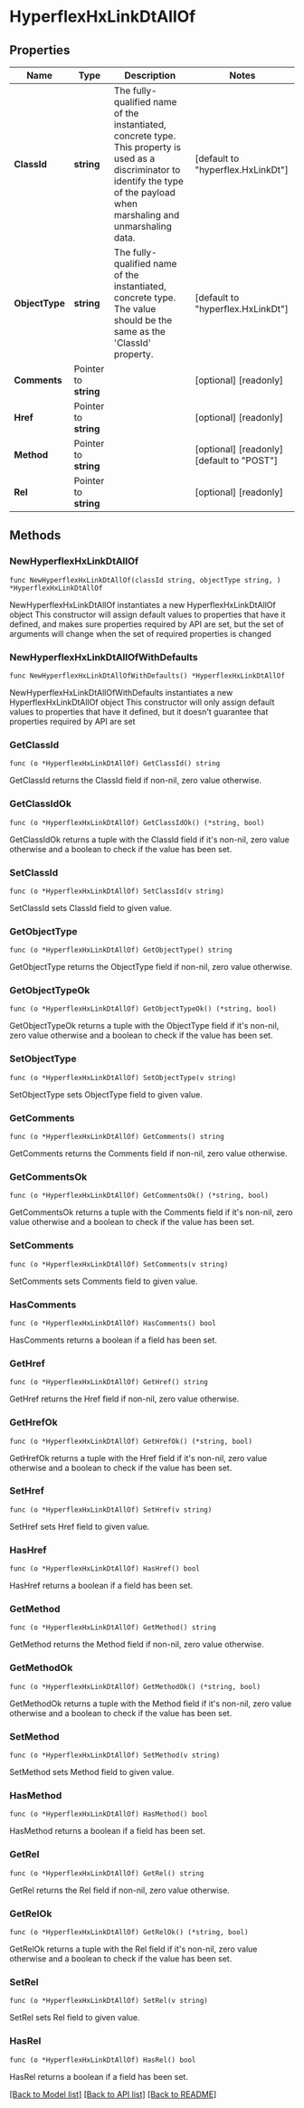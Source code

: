 # HyperflexHxLinkDtAllOf

## Properties

Name | Type | Description | Notes
------------ | ------------- | ------------- | -------------
**ClassId** | **string** | The fully-qualified name of the instantiated, concrete type. This property is used as a discriminator to identify the type of the payload when marshaling and unmarshaling data. | [default to "hyperflex.HxLinkDt"]
**ObjectType** | **string** | The fully-qualified name of the instantiated, concrete type. The value should be the same as the &#39;ClassId&#39; property. | [default to "hyperflex.HxLinkDt"]
**Comments** | Pointer to **string** |  | [optional] [readonly] 
**Href** | Pointer to **string** |  | [optional] [readonly] 
**Method** | Pointer to **string** |  | [optional] [readonly] [default to "POST"]
**Rel** | Pointer to **string** |  | [optional] [readonly] 

## Methods

### NewHyperflexHxLinkDtAllOf

`func NewHyperflexHxLinkDtAllOf(classId string, objectType string, ) *HyperflexHxLinkDtAllOf`

NewHyperflexHxLinkDtAllOf instantiates a new HyperflexHxLinkDtAllOf object
This constructor will assign default values to properties that have it defined,
and makes sure properties required by API are set, but the set of arguments
will change when the set of required properties is changed

### NewHyperflexHxLinkDtAllOfWithDefaults

`func NewHyperflexHxLinkDtAllOfWithDefaults() *HyperflexHxLinkDtAllOf`

NewHyperflexHxLinkDtAllOfWithDefaults instantiates a new HyperflexHxLinkDtAllOf object
This constructor will only assign default values to properties that have it defined,
but it doesn't guarantee that properties required by API are set

### GetClassId

`func (o *HyperflexHxLinkDtAllOf) GetClassId() string`

GetClassId returns the ClassId field if non-nil, zero value otherwise.

### GetClassIdOk

`func (o *HyperflexHxLinkDtAllOf) GetClassIdOk() (*string, bool)`

GetClassIdOk returns a tuple with the ClassId field if it's non-nil, zero value otherwise
and a boolean to check if the value has been set.

### SetClassId

`func (o *HyperflexHxLinkDtAllOf) SetClassId(v string)`

SetClassId sets ClassId field to given value.


### GetObjectType

`func (o *HyperflexHxLinkDtAllOf) GetObjectType() string`

GetObjectType returns the ObjectType field if non-nil, zero value otherwise.

### GetObjectTypeOk

`func (o *HyperflexHxLinkDtAllOf) GetObjectTypeOk() (*string, bool)`

GetObjectTypeOk returns a tuple with the ObjectType field if it's non-nil, zero value otherwise
and a boolean to check if the value has been set.

### SetObjectType

`func (o *HyperflexHxLinkDtAllOf) SetObjectType(v string)`

SetObjectType sets ObjectType field to given value.


### GetComments

`func (o *HyperflexHxLinkDtAllOf) GetComments() string`

GetComments returns the Comments field if non-nil, zero value otherwise.

### GetCommentsOk

`func (o *HyperflexHxLinkDtAllOf) GetCommentsOk() (*string, bool)`

GetCommentsOk returns a tuple with the Comments field if it's non-nil, zero value otherwise
and a boolean to check if the value has been set.

### SetComments

`func (o *HyperflexHxLinkDtAllOf) SetComments(v string)`

SetComments sets Comments field to given value.

### HasComments

`func (o *HyperflexHxLinkDtAllOf) HasComments() bool`

HasComments returns a boolean if a field has been set.

### GetHref

`func (o *HyperflexHxLinkDtAllOf) GetHref() string`

GetHref returns the Href field if non-nil, zero value otherwise.

### GetHrefOk

`func (o *HyperflexHxLinkDtAllOf) GetHrefOk() (*string, bool)`

GetHrefOk returns a tuple with the Href field if it's non-nil, zero value otherwise
and a boolean to check if the value has been set.

### SetHref

`func (o *HyperflexHxLinkDtAllOf) SetHref(v string)`

SetHref sets Href field to given value.

### HasHref

`func (o *HyperflexHxLinkDtAllOf) HasHref() bool`

HasHref returns a boolean if a field has been set.

### GetMethod

`func (o *HyperflexHxLinkDtAllOf) GetMethod() string`

GetMethod returns the Method field if non-nil, zero value otherwise.

### GetMethodOk

`func (o *HyperflexHxLinkDtAllOf) GetMethodOk() (*string, bool)`

GetMethodOk returns a tuple with the Method field if it's non-nil, zero value otherwise
and a boolean to check if the value has been set.

### SetMethod

`func (o *HyperflexHxLinkDtAllOf) SetMethod(v string)`

SetMethod sets Method field to given value.

### HasMethod

`func (o *HyperflexHxLinkDtAllOf) HasMethod() bool`

HasMethod returns a boolean if a field has been set.

### GetRel

`func (o *HyperflexHxLinkDtAllOf) GetRel() string`

GetRel returns the Rel field if non-nil, zero value otherwise.

### GetRelOk

`func (o *HyperflexHxLinkDtAllOf) GetRelOk() (*string, bool)`

GetRelOk returns a tuple with the Rel field if it's non-nil, zero value otherwise
and a boolean to check if the value has been set.

### SetRel

`func (o *HyperflexHxLinkDtAllOf) SetRel(v string)`

SetRel sets Rel field to given value.

### HasRel

`func (o *HyperflexHxLinkDtAllOf) HasRel() bool`

HasRel returns a boolean if a field has been set.


[[Back to Model list]](../README.md#documentation-for-models) [[Back to API list]](../README.md#documentation-for-api-endpoints) [[Back to README]](../README.md)


